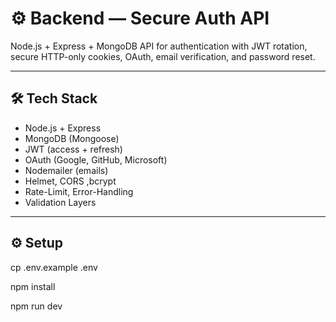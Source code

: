 # ⚙️ Backend — Secure Auth API

Node.js + Express + MongoDB API for authentication with JWT rotation, secure HTTP-only cookies, OAuth, email verification, and password reset.

---

## 🛠 Tech Stack

- Node.js + Express
- MongoDB (Mongoose)
- JWT (access + refresh)
- OAuth (Google, GitHub, Microsoft)
- Nodemailer (emails)
- Helmet, CORS ,bcrypt
- Rate-Limit, Error-Handling
- Validation Layers

---

## ⚙️ Setup

cp .env.example .env

npm install

npm run dev

